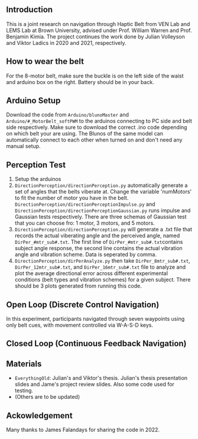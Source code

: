 ## Introduction
This is a joint research on navigation through Haptic Belt from VEN Lab and LEMS Lab at Brown University, advised under Prof. William Warren and Prof. Benjamin Kimia. The project continues the work done by Julian Volleyson and Viktor Ladics in 2020 and 2021, respectively.
## How to wear the belt
For the 8-motor belt, make sure the buckle is on the left side of the waist and arduino box on the right. Battery should be in your back.
## Arduino Setup
Download the code from `Arduino/blunoMaster` and `Arduino/#_MotorBelt_softPWM` to the arduinos connecting to PC side and belt side respectively. Make sure to download the correct .ino code depending on which belt your are using. The Blunos of the same model can automatically connect to each other when turned on and don't need any manual setup. 
<br/>

## Perception Test
1) Setup the arduinos
2) `DirectionPerception/directionPerception.py` automatically generate a set of angles that the belts viberate at. Change the variable 'numMotors' to fit the number of motor you have in the belt. `DirectionPerception/directionPerceptionImpulse.py` and `DirectionPerception/directionPerceptionGaussian.py` runs impulse and Gaussian tests respectively. There are three schemas of Gaussian test that you can choose fro: 1 motor, 3 motors, and 5 motors.<br/>
3) `DirectionPerception/directionPerception.py` will generate a .txt file that records the actual viberating angle and the perceived angle, named `DirPer_#mtr_sub#.txt`. The first line of `DirPer_#mtr_sub#.txt`contains subject angle response, the second line contains the actual vibration angle and vibration scheme. Data is seperated by comma.
4) `DirectionPerception/dirPerAnalyze.py` then take `DirPer_8mtr_sub#.txt`, `DirPer_12mtr_sub#.txt`, and `DirPer_16mtr_sub#.txt` file to analyze and plot the average directional error across different experimental conditions (belt types and vibration schemes) for a given subject. There should be 3 plots generated from running this code.

## Open Loop (Discrete Control Navigation)
In this experiment, participants navigated through seven waypoints using only belt cues, with movement controlled via W-A-S-D keys. 


## Closed Loop (Continuous Feedback Navigation)


## Materials
- ``EverythingOld``: Julian's and Viktor's thesis. Julian's thesis presentation slides and Jame's project review slides. Also some code used for testing. <br />
- (Others are to be updated)

## Ackowledgement
Many thanks to James Falandays for sharing the code in 2022. 
